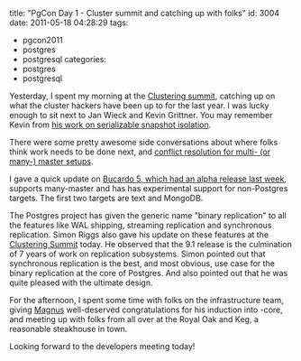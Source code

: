 title: "PgCon Day 1 - Cluster summit and catching up with folks"
id: 3004
date: 2011-05-18 04:28:29
tags: 
- pgcon2011
- postgres
- postgresql
categories: 
- postgres
- postgresql

Yesterday, I spent my morning at the [Clustering summit](http://wiki.postgresql.org/wiki/PgCon2011CanadaClusterSummit), catching up on what the cluster hackers have been up to for the last year. I was lucky enough to sit next to Jan Wieck and Kevin Grittner. You may remember Kevin from [his work on serializable snapshot isolation](http://wiki.postgresql.org/wiki/SSI).

There were some pretty awesome side conversations about where folks think work needs to be done next, and [conflict resolution for multi- (or many-) master setups](https://twitter.com/#!/selenamarie/status/70509515493220353). 

I gave a quick update on [Bucardo 5, which had an alpha release last week](https://mail.endcrypt.com/pipermail/bucardo-general/2011-May/001000.html), supports many-master and has has experimental support for non-Postgres targets. The first two targets are text and MongoDB.

The Postgres project has given the generic name "binary replication" to all the features like WAL shipping, streaming replication and synchronous replication.  Simon Riggs also gave his update on these features at the [Clustering Summit](http://wiki.postgresql.org/wiki/PgCon2011CanadaClusterSummit) today.  He observed that the 9.1 release is the culmination of 7 years of work on replication subsystems. Simon pointed out that synchronous replication is the best, and most obvious, use case for the binary replication at the core of Postgres. And also pointed out that he was quite pleased with the ultimate design.

For the afternoon, I spent some time with folks on the infrastructure team, giving [Magnus](http://blog.hagander.net) well-deserved congratulations for his induction into -core, and meeting up with folks from all over at the Royal Oak and Keg, a reasonable steakhouse in town.

Looking forward to the developers meeting today!
